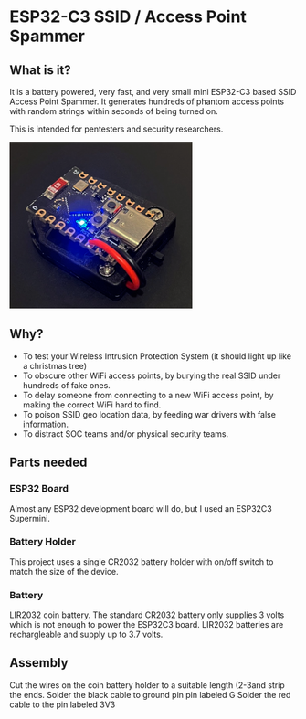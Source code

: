 # ESP32-C3 SSID / Access Point Spammer

## What is it?
It is a battery powered, very fast, and very small mini ESP32-C3 based SSID Access Point Spammer. It generates hundreds of phantom access points with random strings within seconds of being turned on.

This is intended for pentesters and security researchers.

![Photo of completed ESP32 spammer](esp32-c3-spammer.png)

## Why?
* To test your Wireless Intrusion Protection System (it should light up like a christmas tree)
* To obscure other WiFi access points, by burying the real SSID under hundreds of fake ones.
* To delay someone from connecting to a new WiFi access point, by making the correct WiFi hard to find.
* To poison SSID geo location data, by feeding war drivers with false information.
* To distract SOC teams and/or physical security teams.

## Parts needed
### ESP32 Board
Almost any ESP32 development board will do, but I used an ESP32C3 Supermini.

### Battery Holder
This project uses a single CR2032 battery holder with on/off switch to match the size of the device.

### Battery
LIR2032 coin battery.
The standard CR2032 battery only supplies 3 volts which is not enough to power the ESP32C3 board. LIR2032 batteries are rechargleable and supply up to 3.7 volts.

## Assembly
Cut the wires on the coin battery holder to a suitable length (2-3and strip the ends.
Solder the black cable to ground pin pin labeled G
Solder the red cable to the pin labeled 3V3

